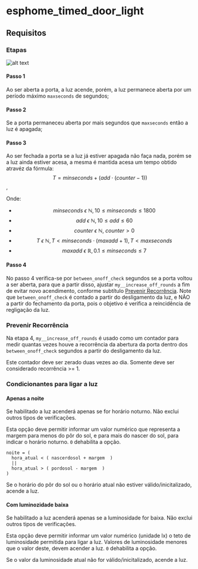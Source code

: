 # esphome_timed_door_light

## Requisitos

### Etapas

![alt text](https://raw.githubusercontent.com/JeanCarloEM/esphome_timed_door_light/master/doc/illustration.svg)

#### Passo 1

Ao ser aberta a porta, a luz acende, porém, a luz permanece aberta por um período máximo `maxseconds` de segundos;

#### Passo 2

Se a porta permaneceu aberta por mais segundos que `maxseconds` então a luz é apagada;

#### Passo 3

Ao ser fechada a porta se a luz já estiver apagada não faça nada, porém se a luz ainda estiver acesa, a mesma é mantida acesa um tempo obtido atravéz da fórmula: $$T = minseconds + (add\cdot (counter - 1))$$,

Onde:

- $$minseconds \ \epsilon\ \mathbb{N}, 10 \leqslant minseconds \leqslant 1800$$
- $$add\ \epsilon\ \mathbb{N}, 10 \leqslant add \leqslant 60$$
- $$counter\ \epsilon\ \mathbb{N},\ counter >  0$$
- $$T\ \epsilon\ \mathbb{N}, T < minseconds \cdot (maxadd+1), T < maxseconds$$
- $$maxadd\ \epsilon\ \mathbb{R}, 0.1\leqslant minseconds \leqslant 7$$

#### Passo 4

No passo 4 verifica-se por `between_onoff_check` segundos se a porta voltou a ser aberta, para que a partir disso, ajustar `my__increase_off_rounds` a fim de evitar novo acendimento, conforme subtítulo [Prevenir Recorrência](#prevenir-recorrência). Note que `between_onoff_check` é contado a partir do desligamento da luz, e NÃO a partir do fechamento da porta, pois o objetivo é verifica a reincidência de regligação da luz.

### Prevenir Recorrência

Na etapa 4, `my__increase_off_rounds` é usado como um contador para medir quantas vezes houve a recorrência da abertura da porta dentro dos `between_onoff_check` segundos a partir do desligamento da luz.

Este contador deve ser zerado duas vezes ao dia.
Somente deve ser considerado recorrência >= 1.

### Condicionantes para ligar a luz

#### Apenas a noite

Se habilitado a luz acenderá apenas se for horário noturno. Não exclui outros tipos de verificações.

Esta opção deve permitir informar um valor numérico que representa a margem para menos do pôr do sol, e para mais do nascer do sol, para indicar o horário noturno. `0` dehabilita a opção.

```
noite = (
  hora_atual < ( nascerdosol + margem  )
  ||
  hora_atual > ( pordosol - margem  )
)
```

Se o horário do pôr do sol ou o horário atual não estiver válido/inicitalizado, acende a luz.

#### Com luminozidade baixa

Se habilitado a luz acenderá apenas se a luminosidade for baixa. Não exclui outros tipos de verificações.

Esta opção deve permitir informar um valor numérico (unidade lx) o teto de luminosidade permitida para ligar a luz. Valores de luminosidade menores que o valor deste, devem acender a luz. `0` dehabilita a opção.

Se o valor da luminosidade atual não for válido/inicitalizado, acende a luz.

